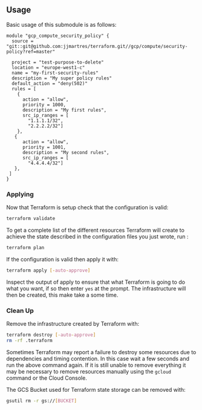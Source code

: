 ## Usage
Basic usage of this submodule is as follows:

```hcl
module "gcp_compute_security_policy" {
  source = "git::git@github.com:jjmartres/terraform.git//gcp/compute/security-policy?ref=master"

  project = "test-purpose-to-delete"
  location = "europe-west1-c"
  name = "my-first-security-rules"
  description = "My super policy rules"
  default_action = "deny(502)"
  rules = [
    {
      action = "allow",
      priority = 1000,
      description = "My first rules",
      src_ip_ranges = [
        "1.1.1.1/32",
        "2.2.2.2/32"]
    },
   {
      action = "allow",
      priority = 1001,
      description = "My second rules",
      src_ip_ranges = [
        "4.4.4.4/32"]
   },
 ]
}
```
### Applying

Now that Terraform is setup check that the configuration is valid:

```bash
terraform validate 
```

To get a complete list of the different resources Terraform will create to achieve the state described in the configuration files you just wrote, run :

```bash
terraform plan
```

If the configuration is valid then apply it with:

```bash
terraform apply [-auto-approve]
```

Inspect the output of apply to ensure that what Terraform is going to do what you want, if so then enter `yes` at the prompt.
The infrastructure will then be created, this make take a some time.


### Clean Up

Remove the infrastructure created by Terraform with:

```bash
terraform destroy [-auto-approve]
rm -rf .terraform
```

Sometimes Terraform may report a failure to destroy some resources due to dependencies and timing contention.
In this case wait a few seconds and run the above command again. If it is still unable to remove everything it may be necessary to remove resources manually using the `gcloud` command or the Cloud Console.

The GCS Bucket used for Terraform state storage can be removed with:

```bash
gsutil rm -r gs://[BUCKET]
```